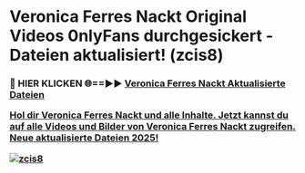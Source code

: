 # Veronica Ferres Nackt Original Videos 0nlyFans durchgesickert - Dateien aktualisiert! (zcis8)

<h3>🔴 HIER KLICKEN 🌐==►► <a href="https://tinyurl.com/h6vf6nb8" rel="nofollow">Veronica Ferres Nackt Aktualisierte Dateien

Hol dir Veronica Ferres Nackt und alle Inhalte. Jetzt kannst du auf alle Videos und Bilder von Veronica Ferres Nackt zugreifen. Neue aktualisierte Dateien 2025!

[![zcis8](https://i.imgur.com/sD4kR3V.gif)](https://tinyurl.com/h6vf6nb8)
